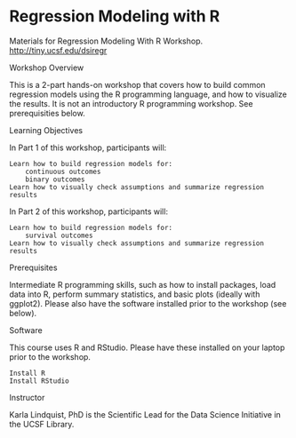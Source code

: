# Regression Modeling with R
Materials for Regression Modeling With R Workshop. http://tiny.ucsf.edu/dsiregr

Workshop Overview
 
This is a 2-part hands-on workshop that covers how to build common regression models using the R programming language, and how to visualize the results. It is not an introductory R programming workshop. See prerequisities below.
 
Learning Objectives
 
In Part 1 of this workshop, participants will:

    Learn how to build regression models for:
        continuous outcomes
        binary outcomes
    Learn how to visually check assumptions and summarize regression results


In Part 2 of this workshop, participants will:

    Learn how to build regression models for:
        survival outcomes
    Learn how to visually check assumptions and summarize regression results

 
Prerequisites
 
Intermediate R programming skills, such as how to install packages, load data into R, perform summary statistics, and basic plots (ideally with ggplot2). Please also have the software installed prior to the workshop (see below).
 
Software

This course uses R and RStudio. Please have these installed on your laptop prior to the workshop.

    Install R
    Install RStudio

Instructor

Karla Lindquist, PhD is the Scientific Lead for the Data Science Initiative in the UCSF Library. 
